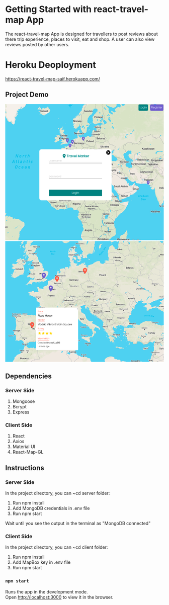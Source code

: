 # Getting Started with react-travel-map App

The react-travel-map App is designed for travellers to post reviews about there trip experience, places to visit, eat and shop. A user can also view reviews posted by other users. 

# Heroku Deoployment

https://react-travel-map-saif.herokuapp.com/

## Project Demo

!["Screenshot of Home page"](https://github.com/saifali-95/react-travel-map/blob/master/Pictures/main-page.png)
!["Screenshot of adding a new booking"](https://github.com/saifali-95/react-travel-map/blob/master/Pictures/user-review.png)

## Dependencies
### Server Side

1. Mongoose
2. Bcrypt
3. Express
### Client Side

1. React
2. Axios
3. Material UI
4. React-Map-GL

## Instructions
### Server Side

In the project directory, you can ~cd server folder:

1. Run npm install
2. Add MongoDB credentials in .env file
3. Run npm start

Wait until you see the output in the terminal as "MongoDB connected" 
### Client Side

In the project directory, you can ~cd client folder:

1. Run npm install
2. Add MapBox key in .env file
3. Run npm start

### `npm start`

Runs the app in the development mode.\
Open [http://localhost:3000](http://localhost:3000) to view it in the browser.


